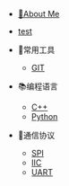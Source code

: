 * [🏡About Me](README)
* [test](test)

* 🔨常用工具
    * [GIT](/md/tools/git_learning)
* 📚编程语言
    * [C++](/)
    * [Python](/)
* 🧬通信协议
    * [SPI](/)
    * [IIC](/)
    * [UART](/)